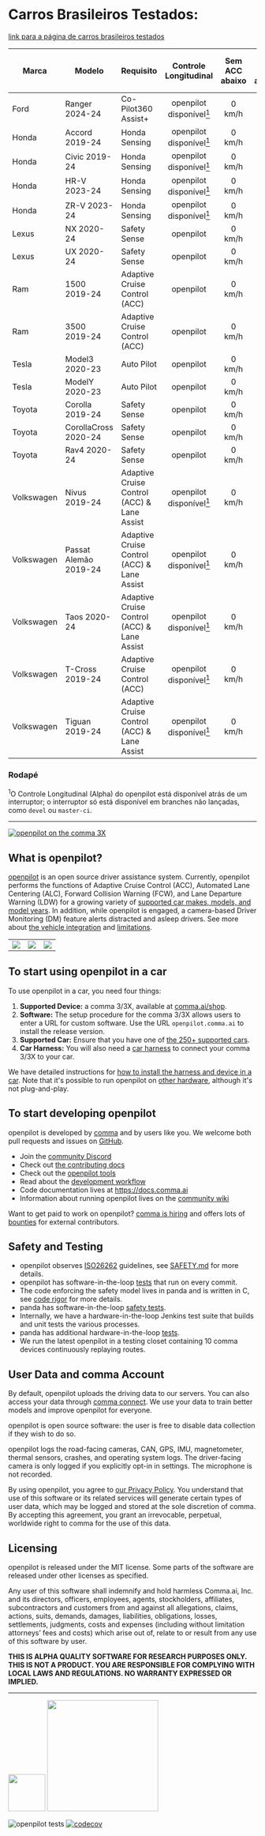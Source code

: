 # Carros Brasileiros Testados:
[link para a página de carros brasileiros testados](https://github.com/AlexandreSato/openpilot/blob/infinity_closed/README.md#carros-brasileiros-testados)

|Marca|Modelo|Requisito|Controle Longitudinal|Sem ACC abaixo|Sem ALC abaixo|Torque na Direção|Continua após parada completa|Hardware Necessário|Vídeo|
|---|---|---|:---:|:---:|:---:|:---:|:---:|:---:|:---:|
|Ford|Ranger 2024-24|Co-Pilot360 Assist+|openpilot disponível[<sup>1</sup>](#rodapé)|0 km/h|0 km/h|[![star](docs/assets/icon-star-half.svg)](##)|[![star](docs/assets/icon-star-full.svg)](##)|<details><summary>Peças</summary><sub>- 1 cabo RJ45 (2m)<br>- 1 Conector Ford-Q3<br>- 1 comma 3X<br>- 1 comma power v2<br>- 1 harness box<br>- 1 mount<br>- 1 right angle OBD-C cable (1.5 ft)</sub></details>|<a href="https://youtu.be/-n6gscKBqhA" target="_blank"><img height="18px" src="docs/assets/icon-youtube.svg"></img></a>|
|Honda|Accord 2019-24|Honda Sensing|openpilot disponível[<sup>1</sup>](#rodapé)|0 km/h|0 km/h|[![star](docs/assets/icon-star-empty.svg)](##)|[![star](docs/assets/icon-star-half.svg)](##)|<details><summary>Peças</summary><sub>- 1 cabo RJ45 (2m)<br>- 1 Conector Honda Bosch-B<br>- 1 comma 3<br>- 1 comma power v2<br>- 1 harness box<br>- 1 mount<br>- 1 right angle OBD-C cable (1.5 ft)</sub></details>|<a href="https://youtu.be/-M-XU9abKzM" target="_blank"><img height="18px" src="docs/assets/icon-youtube.svg"></img></a>|
|Honda|Civic 2019-24|Honda Sensing|openpilot disponível[<sup>1</sup>](#rodapé)|0 km/h|0 km/h|[![star](docs/assets/icon-star-empty.svg)](##)|[![star](docs/assets/icon-star-half.svg)](##)|<details><summary>Peças</summary><sub>- 1 cabo RJ45 (2m)<br>- 1 Conector Honda Bosch-B<br>- 1 comma 3<br>- 1 comma power v2<br>- 1 harness box<br>- 1 mount<br>- 1 right angle OBD-C cable (1.5 ft)</sub></details>|<a href="https://youtu.be/-M-XU9abKzM" target="_blank"><img height="18px" src="docs/assets/icon-youtube.svg"></img></a>|
|Honda|HR-V 2023-24|Honda Sensing|openpilot disponível[<sup>1</sup>](#rodapé)|0 km/h|0 km/h|[![star](docs/assets/icon-star-empty.svg)](##)|[![star](docs/assets/icon-star-half.svg)](##)|<details><summary>Peças</summary><sub>- 1 cabo RJ45 (2m)<br>- 1 Conector Honda Bosch-B<br>- 1 comma 3<br>- 1 comma power v2<br>- 1 harness box<br>- 1 mount<br>- 1 right angle OBD-C cable (1.5 ft)</sub></details>|<a href="https://youtu.be/Q11veROVwF4" target="_blank"><img height="18px" src="docs/assets/icon-youtube.svg"></img></a>|
|Honda|ZR-V 2023-24|Honda Sensing|openpilot disponível[<sup>1</sup>](#rodapé)|0 km/h|0 km/h|[![star](docs/assets/icon-star-empty.svg)](##)|[![star](docs/assets/icon-star-half.svg)](##)|<details><summary>Peças</summary><sub>- 1 cabo RJ45 (2m)<br>- 1 Conector Honda Bosch-B<br>- 1 comma 3<br>- 1 comma power v2<br>- 1 harness box<br>- 1 mount<br>- 1 right angle OBD-C cable (1.5 ft)</sub></details>|<a href="https://youtu.be/Q11veROVwF4" target="_blank"><img height="18px" src="docs/assets/icon-youtube.svg"></img></a>|
|Lexus|NX 2020-24|Safety Sense|openpilot|0 km/h|0 km/h|[![star](docs/assets/icon-star-full.svg)](##)|[![star](docs/assets/icon-star-full.svg)](##)|<details><summary>Peças</summary><sub>- 1 cabo RJ45 (2m)<br>- 1 Conector Toyota-A<br>- 1 comma 3<br>- 1 comma power v2<br>- 1 harness box<br>- 1 mount<br>- 1 right angle OBD-C cable (1.5 ft)<br>- 1 módulo Sato<br><a href="https://produto.mercadolivre.com.br/MLB-4035054242-modulo-pra-desbloqueio-do-cruzeiro-adaptativo-sub-27kmh-_JM">Compre Aqui</a></sub></details>|<a href="https://youtu.be/QEwSZL4gcdM" target="_blank"><img height="18px" src="docs/assets/icon-youtube.svg"></img></a>|
|Lexus|UX 2020-24|Safety Sense|openpilot|0 km/h|0 km/h|[![star](docs/assets/icon-star-full.svg)](##)|[![star](docs/assets/icon-star-full.svg)](##)|<details><summary>Peças</summary><sub>- 1 cabo RJ45 (2m)<br>- 1 Conector Toyota-A<br>- 1 comma 3<br>- 1 comma power v2<br>- 1 harness box<br>- 1 mount<br>- 1 right angle OBD-C cable (1.5 ft)<br>- 1 módulo Sato<br><a href="https://produto.mercadolivre.com.br/MLB-4035054242-modulo-pra-desbloqueio-do-cruzeiro-adaptativo-sub-27kmh-_JM">Compre Aqui</a></sub></details>|<a href="https://youtu.be/QEwSZL4gcdM" target="_blank"><img height="18px" src="docs/assets/icon-youtube.svg"></img></a>|
|Ram|1500 2019-24|Adaptive Cruise Control (ACC)|openpilot|0 km/h|52 km/h|[![star](docs/assets/icon-star-empty.svg)](##)|[![star](docs/assets/icon-star-half.svg)](##)|<details><summary>Peças</summary><sub>- 1 cabo RJ45 (2m)<br>- 1 Conector FCA<br>- 1 comma 3<br>- 1 comma power v2<br>- 1 harness box<br>- 1 mount<br>- 1 right angle OBD-C cable (1.5 ft)</sub></details>|<a href="https://youtu.be/9atD_TQxMjg" target="_blank"><img height="18px" src="docs/assets/icon-youtube.svg"></img></a>|
|Ram|3500 2019-24|Adaptive Cruise Control (ACC)|openpilot|0 km/h|52 km/h|[![star](docs/assets/icon-star-empty.svg)](##)|[![star](docs/assets/icon-star-half.svg)](##)|<details><summary>Peças</summary><sub>- 1 cabo RJ45 (2m)<br>- 1 Conector FCA<br>- 1 comma 3<br>- 1 comma power v2<br>- 1 harness box<br>- 1 mount<br>- 1 right angle OBD-C cable (1.5 ft)</sub></details>|<a href="https://youtu.be/u4F8qyDtZnY" target="_blank"><img height="18px" src="docs/assets/icon-youtube.svg"></img></a>|
|Tesla|Model3 2020-23|Auto Pilot|openpilot|0 km/h|0 km/h|[![star](docs/assets/icon-star-full.svg)](##)|[![star](docs/assets/icon-star-full.svg)](##)|<details><summary>Peças</summary><sub>- Chicote do Lucas Loetkolben<br><a href="https://www.ebay.com/itm/395528923944">Compre Aqui</a><br>- 1 mount<br>- 1 right angle OBD-C cable (3m)</sub></details>|<a href="https://youtube.com/shorts/W6qwoZDWOww" target="_blank"><img height="18px" src="docs/assets/icon-youtube.svg"></img></a>|
|Tesla|ModelY 2020-23|Auto Pilot|openpilot|0 km/h|0 km/h|[![star](docs/assets/icon-star-full.svg)](##)|[![star](docs/assets/icon-star-full.svg)](##)|<details><summary>Peças</summary><sub>- Chicote do Lucas Loetkolben<br><a href="https://www.ebay.com/itm/395528923944">Compre Aqui</a><br>- 1 mount<br>- 1 right angle OBD-C cable (3m)</sub></details>|<a href="https://youtube.com/shorts/W6qwoZDWOww" target="_blank"><img height="18px" src="docs/assets/icon-youtube.svg"></img></a>|
|Toyota|Corolla 2019-24|Safety Sense|openpilot|0 km/h|0 km/h|[![star](docs/assets/icon-star-full.svg)](##)|[![star](docs/assets/icon-star-full.svg)](##)|<details><summary>Peças</summary><sub>- 1 cabo RJ45 (2m)<br>- 1 Conector Toyota-A<br>- 1 comma 3<br>- 1 comma power v2<br>- 1 harness box<br>- 1 mount<br>- 1 right angle OBD-C cable (1.5 ft)<br>- 1 módulo Sato<br><a href="https://produto.mercadolivre.com.br/MLB-4035054242-modulo-pra-desbloqueio-do-cruzeiro-adaptativo-sub-27kmh-_JM">Compre Aqui</a></sub></details>|<a href="https://youtube.com/@comma_ai.brasil" target="_blank"><img height="18px" src="docs/assets/icon-youtube.svg"></img></a>|
|Toyota|CorollaCross 2020-24|Safety Sense|openpilot|0 km/h|0 km/h|[![star](docs/assets/icon-star-full.svg)](##)|[![star](docs/assets/icon-star-full.svg)](##)|<details><summary>Peças</summary><sub>- 1 cabo RJ45 (2m)<br>- 1 Conector Toyota-A<br>- 1 comma 3<br>- 1 comma power v2<br>- 1 harness box<br>- 1 mount<br>- 1 right angle OBD-C cable (1.5 ft)<br>- 1 módulo Sato<br><a href="https://produto.mercadolivre.com.br/MLB-4035054242-modulo-pra-desbloqueio-do-cruzeiro-adaptativo-sub-27kmh-_JM">Compre Aqui</a></sub></details>|<a href="https://youtube.com/@comma_ai.brasil" target="_blank"><img height="18px" src="docs/assets/icon-youtube.svg"></img></a>|
|Toyota|Rav4 2020-24|Safety Sense|openpilot|0 km/h|0 km/h|[![star](docs/assets/icon-star-full.svg)](##)|[![star](docs/assets/icon-star-full.svg)](##)|<details><summary>Peças</summary><sub>- 1 cabo RJ45 (2m)<br>- 1 Conector Toyota-A<br>- 1 comma 3<br>- 1 comma power v2<br>- 1 harness box<br>- 1 mount<br>- 1 right angle OBD-C cable (1.5 ft)<br>- 1 módulo Sato<br><a href="https://produto.mercadolivre.com.br/MLB-4035054242-modulo-pra-desbloqueio-do-cruzeiro-adaptativo-sub-27kmh-_JM">Compre Aqui</a></sub></details>|<a href="https://youtu.be/fgfhXYrOsLw" target="_blank"><img height="18px" src="docs/assets/icon-youtube.svg"></img></a>|
|Volkswagen|Nivus 2019-24|Adaptive Cruise Control (ACC) & Lane Assist|openpilot disponível[<sup>1</sup>](#rodapé)|0 km/h|0 km/h|[![star](docs/assets/icon-star-half.svg)](##)|[![star](docs/assets/icon-star-half.svg)](##)|<details><summary>Peças</summary><sub>- 1 cabo RJ45 (2m)<br>- 1 Conector J533<br>- 1 comma 3<br>- 1 comma power v2<br>- 1 harness box<br>- 1 mount<br>- 1 longo right angle OBD-C cable (3m)</sub></details>|<a href="https://youtu.be/AqeI7-DUPPE" target="_blank"><img height="18px" src="docs/assets/icon-youtube.svg"></img></a>|
|Volkswagen|Passat Alemão 2019-24|Adaptive Cruise Control (ACC) & Lane Assist|openpilot disponível[<sup>1</sup>](#rodapé)|0 km/h|0 km/h|[![star](docs/assets/icon-star-half.svg)](##)|[![star](docs/assets/icon-star-half.svg)](##)|<details><summary>Peças</summary><sub>- 1 cabo RJ45 (2m)<br>- 1 Conector J533<br>- 1 comma 3<br>- 1 comma power v2<br>- 1 harness box<br>- 1 mount<br>- 1 longo right angle OBD-C cable (3m)</sub></details>|<a href="https://youtu.be/AqeI7-DUPPE" target="_blank"><img height="18px" src="docs/assets/icon-youtube.svg"></img></a>|
|Volkswagen|Taos 2020-24|Adaptive Cruise Control (ACC) & Lane Assist|openpilot disponível[<sup>1</sup>](#rodapé)|0 km/h|0 km/h|[![star](docs/assets/icon-star-half.svg)](##)|[![star](docs/assets/icon-star-half.svg)](##)|<details><summary>Peças</summary><sub>- 1 cabo RJ45 (2m)<br>- 1 Conector J533<br>- 1 comma 3<br>- 1 comma power v2<br>- 1 harness box<br>- 1 mount<br>- 1 longo right angle OBD-C cable (3m)</sub></details>|<a href="https://youtu.be/AqeI7-DUPPE" target="_blank"><img height="18px" src="docs/assets/icon-youtube.svg"></img></a>|
|Volkswagen|T-Cross 2019-24|Adaptive Cruise Control (ACC)|openpilot disponível[<sup>1</sup>](#rodapé)|0 km/h|0 km/h|[![star](docs/assets/icon-star-half.svg)](##)|[![star](docs/assets/icon-star-half.svg)](##)|<details><summary>Peças</summary><sub>- 1 cabo RJ45 (2m)<br>- 1 Conector J533<br>- 1 comma 3<br>- 1 comma power v2<br>- 1 harness box<br>- 1 mount<br>- 1 longo right angle OBD-C cable (3m)</sub></details>|<a href="https://youtu.be/AqeI7-DUPPE" target="_blank"><img height="18px" src="docs/assets/icon-youtube.svg"></img></a>|
|Volkswagen|Tiguan 2019-24|Adaptive Cruise Control (ACC) & Lane Assist|openpilot disponível[<sup>1</sup>](#rodapé)|0 km/h|0 km/h|[![star](docs/assets/icon-star-half.svg)](##)|[![star](docs/assets/icon-star-half.svg)](##)|<details><summary>Peças</summary><sub>- 1 cabo RJ45 (2m)<br>- 1 Conector J533<br>- 1 comma 3<br>- 1 comma power v2<br>- 1 harness box<br>- 1 mount<br>- 1 longo right angle OBD-C cable (3m)</sub></details>|<a href="https://youtu.be/AqeI7-DUPPE" target="_blank"><img height="18px" src="docs/assets/icon-youtube.svg"></img></a>|

### Rodapé
<sup>1</sup>O Controle Longitudinal (Alpha) do openpilot está disponível atrás de um interruptor; o interruptor só está disponível em branches  não lançadas, como `devel` ou `master-ci`. <br />

------
[![openpilot on the comma 3X](https://github.com/commaai/openpilot/assets/8762862/f09e6d29-db2d-4179-80c2-51e8d92bdb5c)](https://comma.ai/shop/comma-3x)


What is openpilot?
------

[openpilot](http://github.com/commaai/openpilot) is an open source driver assistance system. Currently, openpilot performs the functions of Adaptive Cruise Control (ACC), Automated Lane Centering (ALC), Forward Collision Warning (FCW), and Lane Departure Warning (LDW) for a growing variety of [supported car makes, models, and model years](docs/CARS.md). In addition, while openpilot is engaged, a camera-based Driver Monitoring (DM) feature alerts distracted and asleep drivers. See more about [the vehicle integration](docs/INTEGRATION.md) and [limitations](docs/LIMITATIONS.md).

<table>
  <tr>
    <td><a href="https://youtu.be/NmBfgOanCyk" title="Video By Greer Viau"><img src="https://github.com/commaai/openpilot/assets/8762862/2f7112ae-f748-4f39-b617-fabd689c3772"></a></td>
    <td><a href="https://youtu.be/VHKyqZ7t8Gw" title="Video By Logan LeGrand"><img src="https://github.com/commaai/openpilot/assets/8762862/92351544-2833-40d7-9e0b-7ef7ae37ec4c"></a></td>
    <td><a href="https://youtu.be/SUIZYzxtMQs" title="A drive to Taco Bell"><img src="https://github.com/commaai/openpilot/assets/8762862/05ceefc5-2628-439c-a9b2-89ce77dc6f63"></a></td>
  </tr>
</table>

To start using openpilot in a car
------

To use openpilot in a car, you need four things:
1. **Supported Device:** a comma 3/3X, available at [comma.ai/shop](https://comma.ai/shop/comma-3x).
2. **Software:** The setup procedure for the comma 3/3X allows users to enter a URL for custom software. Use the URL `openpilot.comma.ai` to install the release version.
3. **Supported Car:** Ensure that you have one of [the 250+ supported cars](docs/CARS.md).
4. **Car Harness:** You will also need a [car harness](https://comma.ai/shop/car-harness) to connect your comma 3/3X to your car.

We have detailed instructions for [how to install the harness and device in a car](https://comma.ai/setup). Note that it's possible to run openpilot on [other hardware](https://blog.comma.ai/self-driving-car-for-free/), although it's not plug-and-play.

To start developing openpilot
------

openpilot is developed by [comma](https://comma.ai/) and by users like you. We welcome both pull requests and issues on [GitHub](http://github.com/commaai/openpilot).

* Join the [community Discord](https://discord.comma.ai)
* Check out [the contributing docs](docs/CONTRIBUTING.md)
* Check out the [openpilot tools](tools/)
* Read about the [development workflow](docs/WORKFLOW.md)
* Code documentation lives at https://docs.comma.ai
* Information about running openpilot lives on the [community wiki](https://github.com/commaai/openpilot/wiki)

Want to get paid to work on openpilot? [comma is hiring](https://comma.ai/jobs#open-positions) and offers lots of [bounties](docs/BOUNTIES.md) for external contributors.

Safety and Testing
----

* openpilot observes [ISO26262](https://en.wikipedia.org/wiki/ISO_26262) guidelines, see [SAFETY.md](docs/SAFETY.md) for more details.
* openpilot has software-in-the-loop [tests](.github/workflows/selfdrive_tests.yaml) that run on every commit.
* The code enforcing the safety model lives in panda and is written in C, see [code rigor](https://github.com/commaai/panda#code-rigor) for more details.
* panda has software-in-the-loop [safety tests](https://github.com/commaai/panda/tree/master/tests/safety).
* Internally, we have a hardware-in-the-loop Jenkins test suite that builds and unit tests the various processes.
* panda has additional hardware-in-the-loop [tests](https://github.com/commaai/panda/blob/master/Jenkinsfile).
* We run the latest openpilot in a testing closet containing 10 comma devices continuously replaying routes.

User Data and comma Account
------

By default, openpilot uploads the driving data to our servers. You can also access your data through [comma connect](https://connect.comma.ai/). We use your data to train better models and improve openpilot for everyone.

openpilot is open source software: the user is free to disable data collection if they wish to do so.

openpilot logs the road-facing cameras, CAN, GPS, IMU, magnetometer, thermal sensors, crashes, and operating system logs.
The driver-facing camera is only logged if you explicitly opt-in in settings. The microphone is not recorded.

By using openpilot, you agree to [our Privacy Policy](https://comma.ai/privacy). You understand that use of this software or its related services will generate certain types of user data, which may be logged and stored at the sole discretion of comma. By accepting this agreement, you grant an irrevocable, perpetual, worldwide right to comma for the use of this data.

Licensing
------

openpilot is released under the MIT license. Some parts of the software are released under other licenses as specified.

Any user of this software shall indemnify and hold harmless Comma.ai, Inc. and its directors, officers, employees, agents, stockholders, affiliates, subcontractors and customers from and against all allegations, claims, actions, suits, demands, damages, liabilities, obligations, losses, settlements, judgments, costs and expenses (including without limitation attorneys’ fees and costs) which arise out of, relate to or result from any use of this software by user.

**THIS IS ALPHA QUALITY SOFTWARE FOR RESEARCH PURPOSES ONLY. THIS IS NOT A PRODUCT.
YOU ARE RESPONSIBLE FOR COMPLYING WITH LOCAL LAWS AND REGULATIONS.
NO WARRANTY EXPRESSED OR IMPLIED.**

---

<img src="https://d1qb2nb5cznatu.cloudfront.net/startups/i/1061157-bc7e9bf3b246ece7322e6ffe653f6af8-medium_jpg.jpg?buster=1458363130" width="75"></img> <img src="https://cdn-images-1.medium.com/max/1600/1*C87EjxGeMPrkTuVRVWVg4w.png" width="225"></img>

![openpilot tests](https://github.com/commaai/openpilot/actions/workflows/selfdrive_tests.yaml/badge.svg)
[![codecov](https://codecov.io/gh/commaai/openpilot/branch/master/graph/badge.svg)](https://codecov.io/gh/commaai/openpilot)

